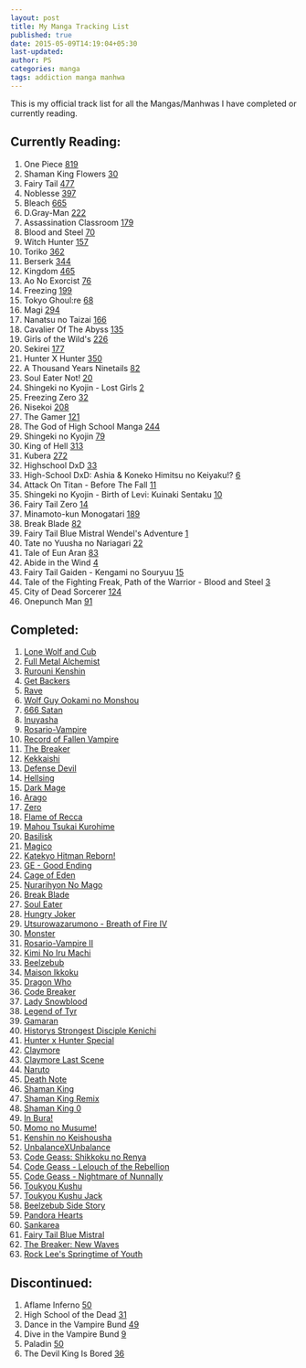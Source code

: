 ```yaml
---
layout: post
title: My Manga Tracking List
published: true
date: 2015-05-09T14:19:04+05:30
last-updated:
author: PS
categories: manga
tags: addiction manga manhwa
---
```


This is my official track list for all the Mangas/Manhwas I have completed or currently reading.

## Currently Reading:

001. One Piece [819](http://www.mangareader.net/one-piece/819)
002. Shaman King Flowers [30](http://mangafox.me/manga/shaman_king_flowers/30)
003. Fairy Tail [477](http://www.mangareader.net/fairy-tail/477)
004. Noblesse [397](http://www.mangareader.net/noblesse/397)
005. Bleach [665](http://www.mangareader.net/bleach/665)
006. D.Gray-Man [222](http://www.mangareader.net/dgray-man/222)
007. Assassination Classroom [179](http://www.mangareader.net/assassination-classroom/179)
008. Blood and Steel [70](http://www.mangareader.net/blood-and-steel/70)
009. Witch Hunter [157](http://www.mangareader.net/witch-hunter/157)
010. Toriko [362](http://www.mangapanda.com/toriko/362)
011. Berserk [344](http://www.mangareader.net/berserk/344)
012. Kingdom [465](http://www.mangapanda.com/kingdom/465)
013. Ao No Exorcist [76](http://www.mangareader.net/ao-no-exorcist/76)
014. Freezing [199](http://www.mangareader.net/freezing/199)
015. Tokyo Ghoul:re [68](http://www.mangareader.net/tokyo-ghoulre/68)
016. Magi [294](http://www.mangapanda.com/magi/294)
017. Nanatsu no Taizai [166](http://www.mangareader.net/nanatsu-no-taizai/166)
018. Cavalier Of The Abyss [135](http://www.mangareader.net/cavalier-of-the-abyss/135)
019. Girls of the Wild's [226](http://www.mangareader.net/girls-of-the-wilds/226)
020. Sekirei [177](http://www.mangareader.net/sekirei/177)
021. Hunter X Hunter [350](http://www.mangapanda.com/hunter-x-hunter/350)
022. A Thousand Years Ninetails [82](http://www.mangareader.net/a-thousand-years-ninetails/82)
023. Soul Eater Not! [20](http://www.mangareader.net/soul-eater-not/20)
024. Shingeki no Kyojin - Lost Girls [2](http://www.mangareader.net/shingeki-no-kyojin-lost-girls/2)
025. Freezing Zero [32](http://www.mangareader.net/freezing-zero/32)
026. Nisekoi [208](http://www.mangareader.net/nisekoi/208)
027. The Gamer [121](http://www.mangapanda.com/the-gamer/121)
028. The God of High School Manga [244](http://www.mangapanda.com/the-god-of-high-school/244)
020. Shingeki no Kyojin [79](http://www.mangareader.net/shingeki-no-kyojin/79)
030. King of Hell [313](http://www.mangapanda.com/king-of-hell/313)
031. Kubera [272](http://www.mangapanda.com/kubera/272)
032. Highschool DxD [33](http://www.mangapanda.com/highschool-dxd/33)
033. High-School DxD: Ashia & Koneko Himitsu no Keiyaku!? [6](http://www.mangapanda.com/high-school-dxd-ashia-koneko-himitsu-no-keiyaku/6)
034. Attack On Titan - Before The Fall [11](http://www.mangapanda.com/attack-on-titan-before-the-fall/11)
035. Shingeki no Kyojin - Birth of Levi: Kuinaki Sentaku [10](http://www.mangapanda.com/shingeki-no-kyojin-birth-of-levi-kuinaki-sentaku/10)
036. Fairy Tail Zero [14](http://www.mangapanda.com/fairy-tail-zero/14)
037. Minamoto-kun Monogatari [189](http://www.mangahere.co/manga/minamoto_kun_monogatari/c189/)
038. Break Blade [82](http://www.mangapanda.com/break-blade/82)
039. Fairy Tail Blue Mistral Wendel's Adventure [1](http://www.mangapanda.com/fairy-tail-blue-mistral-wendels-adventure/1)
040. Tate no Yuusha no Nariagari [22](http://www.mangapanda.com/tate-no-yuusha-no-nariagari/22)
041. Tale of Eun Aran [83](http://www.mangapanda.com/tale-of-eun-aran/83)
042. Abide in the Wind [4](http://www.mangatown.com/manga/abide_in_the_wind/c004/4.html)
043. Fairy Tail Gaiden - Kengami no Souryuu [15](http://www.mangapanda.com/fairy-tail-gaiden-kengami-no-souryuu/15)
044. Tale of the Fighting Freak, Path of the Warrior - Blood and Steel [3](http://www.mangapanda.com/tale-of-the-fighting-freak-path-of-the-warrior-blood-and-steel/3)
045. City of Dead Sorcerer [124](http://www.mangapanda.com/city-of-dead-sorcerer/124)
046. Onepunch Man [91](http://www.mangapanda.com/onepunch-man/91)

## Completed:

001. [Lone Wolf and Cub](http://www.mangareader.net/lone-wolf-and-cub)
002. [Full Metal Alchemist](http://www.mangareader.net/116/full-metal-alchemist.html)
003. [Rurouni Kenshin](http://www.mangareader.net/118/rurouni-kenshin.html)
004. [Get Backers](http://www.mangareader.net/200/getbackers.html)
004. [Rave](http://www.mangareader.net/426/rave.html)
005. [Wolf Guy Ookami no Monshou](http://www.mangareader.net/546/wolf-guy-ookami-no-monshou.html)
006. [666 Satan](http://www.mangareader.net/175/666-satan.html)
007. [Inuyasha](http://www.mangareader.net/226/inuyasha.html)
008. [Rosario-Vampire](http://www.mangareader.net/320/rosario-vampire.html)
009. [Record of Fallen Vampire](http://www.mangareader.net/353/record-of-fallen-vampire.html)
010. [The Breaker](http://www.mangareader.net/530/the-breaker.html)
011. [Kekkaishi](http://www.mangareader.net/144/kekkaishi.html)
013. [Defense Devil](http://www.mangareader.net/301/defense-devil.html)
014. [Hellsing](http://www.mangareader.net/205/hellsing.html)
015. [Dark Mage](http://www.mangareader.net/1663/dark-mage.html)
016. [Arago](http://www.mangareader.net/1296/arago.html)
017. [Zero](http://www.mangareader.net/171/zero.html)
018. [Flame of Recca](http://www.mangareader.net/195/flame-of-recca.html)
019. [Mahou Tsukai Kurohime](http://www.mangareader.net/423/kurohime.html)
020. [Basilisk](http://www.mangareader.net/174/basilisk.html)
021. [Magico](http://www.mangareader.net/magico)
022. [Katekyo Hitman Reborn!](http://www.mangareader.net/284/katekyo-hitman-reborn.html)
023. [GE - Good Ending](http://www.mangareader.net/738/ge-good-ending.html)
024. [Cage of Eden](http://www.mangareader.net/213/cage-of-eden.html)
025. [Nurarihyon No Mago](http://www.mangareader.net/456/nurarihyon-no-mago.html)
026. [Break Blade](http://www.mangareader.net/1049/break-blade.html)
027. [Soul Eater](http://www.mangareader.net/157/soul-eater.html)
028. [Hungry Joker](http://www.mangareader.net/hungry-joker)
029. [Utsurowazarumono - Breath of Fire IV](http://www.mangareader.net/984/utsurowazarumono-breath-of-fire-iv.html)
030. [Monster](http://www.mangareader.net/99/monster.html)
031. [Rosario-Vampire II](http://www.mangareader.net/319/rosario-vampire-ii.html)
032. [Kimi No Iru Machi](http://www.mangareader.net/225/kimi-no-iru-machi.html)
033. [Beelzebub](http://www.mangareader.net/222/beelzebub.html)
034. [Maison Ikkoku](http://mangafox.me/manga/maison_ikkoku/)
035. [Dragon Who](http://www.mangareader.net/1212/dragon-who.html)
036. [Code Breaker](http://www.mangareader.net/322/code-breaker.html)
037. [Lady Snowblood](http://kissmanga.com/Manga/Lady-Snowblood)
038. [Legend of Tyr](http://www.mangareader.net/legend-of-tyr)
039. [Gamaran](http://www.mangareader.net/408/gamaran.html)
040. [Historys Strongest Disciple Kenichi](http://www.mangapanda.com/historys-strongest-disciple-kenichi)
041. [Hunter x Hunter Special](http://www.mangapanda.com/hunter-x-hunter-special)
042. [Claymore](http://www.mangareader.net/claymore/154)
043. [Claymore Last Scene](http://www.mangapanda.com/claymore-last-scene)
045. [Naruto](http://www.mangareader.net/naruto)
046. [Death Note](http://www.mangareader.net/113-4017-1/death-note)
047. [Shaman King](http://www.mangapanda.com/138/shaman-king.html)
048. [Shaman King Remix](http://www.mangareader.net/shaman-king-remix-track)
049. [Shaman King 0](http://www.mangareader.net/shaman-king-0)
050. [In Bura!](http://www.mangatown.com/manga/in_bura)
051. [Momo no Musume!](http://www.mangatown.com/manga/momo_no_musume)
052. [Kenshin no Keishousha](http://www.mangatown.com/manga/kenshin_no_keishousha)
053. [UnbalanceXUnbalance](http://www.mangatown.com/manga/unbalance_x_unbalance)
054. [Code Geass: Shikkoku no Renya](http://www.mangareader.net/code-geass-shikkoku-no-renya)
055. [Code Geass - Lelouch of the Rebellion](http://www.mangapanda.com/code-geass-lelouch-of-the-rebellion)
056. [Code Geass - Nightmare of Nunnally](http://www.mangapanda.com/code-geass-nightmare-of-nunnally)
057. [Toukyou Kushu](http://www.mangareader.net/toukyou-kushu)
058. [Toukyou Kushu Jack](http://mangafox.me/manga/toukyou_kushu_jack)
059. [Beelzebub Side Story](http://www.mangapanda.com/beelzebub-side-story)
060. [Pandora Hearts](http://www.mangareader.net/pandora-hearts)
061. [Sankarea](http://www.mangareader.net/sankarea)
062. [Fairy Tail Blue Mistral](http://www.mangapanda.com/fairy-tail-blue-mistral)
063. [The Breaker: New Waves](http://www.mangareader.net/the-breaker-new-waves)
064. [Rock Lee's Springtime of Youth](http://www.mangareader.net/rock-lees-springtime-of-youth)

## Discontinued:

001. Aflame Inferno [50](http://www.mangareader.net/aflame-inferno/50)
002. High School of the Dead [31](http://www.mangareader.net/high-school-of-the-dead/31)
003. Dance in the Vampire Bund [49](http://www.mangareader.net/dance-in-the-vampire-bund/49)
004. Dive in the Vampire Bund [9](http://www.mangareader.net/dive-in-the-vampire-bund/9)
005. Paladin [50](http://www.mangareader.net/paladin/50)
006. The Devil King Is Bored [36](http://www.mangareader.net/the-devil-king-is-bored/36)

